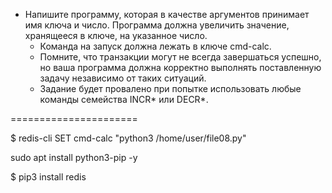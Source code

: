 
- Напишите программу, которая в качестве аргументов принимает имя ключа и число. Программа должна увеличить значение, хранящееся в ключе, на указанное число.
   - Команда на запуск должна лежать в ключе cmd-calc.
   - Помните, что транзакции могут не всегда завершаться успешно, но ваша программа должна корректно выполнять поставленную задачу независимо от таких ситуаций.
   - Задание будет провалено при попытке использовать любые команды семейства INCR* или DECR*.
   
======================

$ redis-cli SET cmd-calc "python3 /home/user/file08.py"
   
sudo apt install python3-pip -y

$ pip3 install redis
